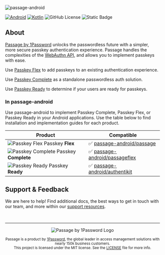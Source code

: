 ![passage-android](https://storage.googleapis.com/passage-docs/github-md-assets/passage-android.png)

[![Android](https://img.shields.io/badge/Android-3DDC84?logo=android&logoColor=white)](#) [![Kotlin](https://img.shields.io/badge/Kotlin-%237F52FF.svg?logo=kotlin&logoColor=white)](#) ![GitHub License](https://img.shields.io/github/license/passageidentity/passage-android)
![Static Badge](https://img.shields.io/badge/Built_by_1Password-grey?logo=1password)

## About

[Passage by 1Password](https://1password.com/product/passage) unlocks the passwordless future with a simpler, more secure passkey authentication experience. Passage handles the complexities of the [WebAuthn API](https://blog.1password.com/what-is-webauthn/), and allows you to implement passkeys with ease.

Use [Passkey Flex](https://docs.passage.id/flex) to add passkeys to an existing authentication experience.

Use [Passkey Complete](https://docs.passage.id/complete) as a standalone passwordless auth solution.

Use [Passkey Ready](https://docs.passage.id/passkey-ready) to determine if your users are ready for passkeys.

### In passage-android

Use passage-android to implement Passkey Complete, Passkey Flex, or Passkey Ready in your Android applications. Use the table below to find installation and implementation guides for each product.

| Product                                                                                                                                  | Compatible                                                                                                 |
| ---------------------------------------------------------------------------------------------------------------------------------------- | ---------------------------------------------------------------------------------------------------------- |
| ![Passkey Flex](https://storage.googleapis.com/passage-docs/github-md-assets/passage-passkey-flex-icon.png) Passkey **Flex**             | ✅ [passage-android/passage](https://github.com/passageidentity/passage-android/tree/main/passage)         |
| ![Passkey Complete](https://storage.googleapis.com/passage-docs/github-md-assets/passage-passkey-complete-icon.png) Passkey **Complete** | ✅ [passage-android/passageflex](https://github.com/passageidentity/passage-android/tree/main/passageflex) |
| ![Passkey Ready](https://storage.googleapis.com/passage-docs/github-md-assets/passage-passkey-ready-icon.png) Passkey **Ready**          | ✅ [passage-android/authentikit](https://github.com/passageidentity/passage-android/tree/main/authentikit) |

## Support & Feedback

We are here to help! Find additional docs, the best ways to get in touch with our team, and more within our [support resources](https://github.com/passageidentity/.github/blob/main/SUPPORT.md).

<br />

---

<p align="center">
    <picture>
      <source media="(prefers-color-scheme: dark)" srcset="https://storage.googleapis.com/passage-docs/github-md-assets/passage-by-1password-dark.png">
      <source media="(prefers-color-scheme: light)" srcset="https://storage.googleapis.com/passage-docs/github-md-assets/passage-by-1password-light.png">
      <img alt="Passage by 1Password Logo" src="https://storage.googleapis.com/passage-docs/github-md-assets/passage-by-1password-light.png">
    </picture>
</p>

<p align="center">
    <sub>Passage is a product by <a href="https://1password.com/product/passage">1Password</a>, the global leader in access management solutions with nearly 150k business customers.</sub><br />
    <sub>This project is licensed under the MIT license. See the <a href="LICENSE">LICENSE</a> file for more info.</sub>
</p>
